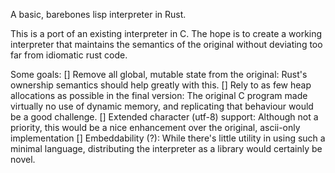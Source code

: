 A basic, barebones lisp interpreter in Rust.

This is a port of an existing interpreter in C. The hope is to create a working interpreter that maintains the semantics of the original without deviating too far from idiomatic rust code.

Some goals:
[] Remove all global, mutable state from the original: Rust's ownership semantics should help greatly with this.
[] Rely to as few heap allocations as possible in the final version: The original C program made virtually no use of dynamic memory,
and replicating that behaviour would be a good challenge.
[] Extended character (utf-8) support: Although not a priority, this would be a nice enhancement over the original, ascii-only implementation
[] Embeddability (?): While there's little utility in using such a minimal language, distributing the interpreter as a library would certainly be novel.
